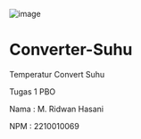 ![image](https://github.com/user-attachments/assets/9e6827cb-9a4b-4e87-88a1-86bae7b5e06d)

# Converter-Suhu
Temperatur Convert Suhu

Tugas 1 PBO

Nama : M. Ridwan Hasani

NPM : 2210010069
